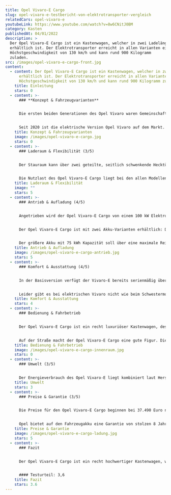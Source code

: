 ```yaml
---
title: Opel Vivaro-E Cargo
slug: opel-vivaro-e-testbericht-von-elektrotransporter-vergleich
relatedCars: opel-vivaro-e
youtubeLink: https://www.youtube.com/watch?v=8w6CNitJ0BM
category: Kasten
publishedAt: 04/01/2022
description: >
  Der Opel Vivaro-E Cargo ist ein Kastenwagen, welcher in zwei Ladelängen
  erhältlich ist. Der Elektrotransporter erreicht in allen Varianten eine
  Höchstgeschwindigkeit von 130 km/h und kann rund 900 Kilogramm
  zuladen.                        
src: /images/opel-vivaro-e-cargo-front.jpg
content:
  - content: Der Opel Vivaro-E Cargo ist ein Kastenwagen, welcher in zwei Ladelängen
      erhältlich ist. Der Elektrotransporter erreicht in allen Varianten eine
      Höchstgeschwindigkeit von 130 km/h und kann rund 900 Kilogramm zuladen.
    title: Einleitung
    stars: 0
  - content: >-
      ### **Konzept & Fahrzeugvarianten**


      Die ersten beiden Generationen des Opel Vivaro waren Gemeinschaftsprojekte mit Nissan und Renault und wurden von 2001 bis 2019 gebaut. Mit der dritten Generation änderte sich dies. Der aktuelle Vivaro ist auch in Zusammenarbeit mit Toyota und dem französischen PSA-Konzern entstanden, wodurch das Fahrzeug gleich drei Geschwister hat: den Peugeot Expert, den Toyota Proace sowie den Citroen Jumpy.


      Seit 2020 ist die elektrische Version Opel Vivaro auf dem Markt. Der Kastenwagen Vivaro-E Cargo ist elektrisch in zwei Längen erhältlich: 4,96 Meter (M) sowie 5,31 Meter (L). Außerdem hat der Kunde die Wahl zwischen zwei Akkus mit 50 kWh bzw. 75 kWh Kapazität, welche natürlich unterschiedliche Reichweiten ermöglichen. Der Opel Vivaro-E ist auch mit Doppelkabine sowie als Kombi erhältlich, mit Sitzen und Fenstern im Fond. Hier soll es aber um die Kastenwagen-Version gehen.
    title: Konzept & Fahrzeugvarianten
    image: /images/opel-vivaro-e-cargo.jpg
    stars: 0
  - content: >-
      ### Laderaum & Flexibilität (3/5)


      Der Stauraum kann über zwei geteilte, seitlich schwenkende Hecktüren oder eine nach oben schwingende Heckklappe beladen werden. Außerdem ist eine seitliche Schiebetür serienmäßig vorhanden. Der Laderaum hat beim Vivaro-E Cargo M eine Länge von rund 2,41 Meter, die Breite liegt bei maximal 1,62 Meter und die Ladung kann bis zu 1,33 Meter hoch geladen werden. So sind bis zu 5.800 Liter Ladevolumen verfügbar. Bei der großen Version ändert sich vor allem die Länge des Laderaums: als Vivaro-E Cargo L liegt diese bei 2,76 Meter. Dadurch entsteht ein Ladevolumen von maximal 6.600 Liter.


      Die Nutzlast des Opel Vivaro-E Cargo liegt bei den allen Modellen bei etwas mehr als 900 Kilogramm. Allerdings gibt es die 50 kWh-Version mit einer optionalen erhöhten Nutzlast, wodurch dann rund 200 Kilogramm mehr zugeladen werden können. Die Anhängelast ist bei allen Modellen gleich: 1.000 Kilogramm für gebremste, 750 Kilogramm für ungebremste Anhänger.
    title: Laderaum & Flexibilität
    image: ""
    stars: 5
  - content: >-
      ### Antrieb & Aufladung (4/5)


      Angetrieben wird der Opel Vivaro-E Cargo von einem 100 kW Elektromotor, der ein Drehmoment von 260 Nm bereitstellt und den Citroen in ungefähr 12 Sekunden von 0 auf 100 km/h bringt. Wie meist bei Elektrofahrzeugen erfolgt die Kraftübertragung stufenlos. Die Höchstgeschwindigkeit beträgt bei allen Versionen bei 130 km/h. 


      Der Opel Vivaro-E Cargo ist mit zwei Akku-Varianten erhältlich: Der 50 kWh-Akku ermöglicht maximale Reichweiten um die 230 Kilometer. Für eine 11 kW Wechselstrom-Wallbox gibt Opel die volle Aufladungszeit mit 4 Stunden und 45 Minuten an. Außerdem ist eine Schnellladefunktion für eine 100 kW Gleichstrom-Wallbox verfügbar, welche die Ladung von 0 auf 80% in gerade einmal 32 Minuten erledigen soll.


      Der größere Akku mit 75 kWh Kapazität soll über eine maximale Reichweite von rund 320 Kilometer liegen ermöglichen, was sehr beachtlich ist für ein Fahrzeug dieser Größe. Allerdings dürften solche Strecken nur ohne Zuladung und mit wenig Steigung zu schaffen sein. Die Ladezeiten liegen hier bei rund 7 Stunden für die Wallbox und rund 48 Minuten für die 80-prozentige Schnellaufladung.
    title: Antrieb & Aufladung
    image: /images/opel-vivaro-e-cargo-antrieb.jpg
    stars: 5
  - content: >-
      ### Komfort & Ausstattung (4/5)


      In der Basisversion verfügt der Vivaro-E bereits serienmäßig über ABS, einen Doppel-Airbag, eine praktische Berganfahrhilfe sowie ein Radio mit Bluetooth-Funktion. Optionales Zubehör beinhaltet z.B. eine Einparkhilfe mit Signalton, ein Multifunktionslenkrad sowie ein Multimedia-Radio.


      Leider gibt es bei elektrischen Vivaro nicht wie beim Schwestermodell Citroen Jumpy eine speziell für Baustellen ausgerüstete Variante mit erhöhter Bodenfreiheit und einem Motorschutz sowie einer erhöhten Nutzlast von rund 1.150 Kilogramm. Allerdings sind gegen Aufpreis Optionen wie Bodenplatte aus Holz im Laderaum und eine Trennwand erhältlich.
    title: Komfort & Ausstattung
    stars: 4
  - content: >-
      ### Bedienung & Fahrbetrieb


      Der Opel Vivaro-E Cargo ist ein recht luxuriöser Kastenwagen, dessen Fahrerkabine sehr komfortabel und hochwertig ist. Die Anzeigen sind fast alle digital und auch sonst mutet das Armaturenbrett sehr modern an. Der Transporter wirkt dadurch weniger wie ein robuster Handwerker-Kastenwagen und mehr wie ein komfortabler Kleinbus. Etwas gewöhnungsbedürftig ist der Fahrmodus-Schalter, der nur mit einem Finger bedient werden kann, wodurch die Auswahl etwas hakelig ist.


      Auf der Straße macht der Opel Vivaro-E Cargo eine gute Figur. Die 260 Nm brauchen für ihre Entfaltung nicht wie beim Verbrennermotor einen konkreten Drehzahlbereich, sondern sind direkt vorhanden. Dadurch beschleunigt der Elektrotransporter mehr als ordentlich und ist dank 100 kW Leistung auch auf Landstraßen flott unterwegs. Und auch die Autobahn ist kein Hindernis, allerdings ist das Fahrzeug bei 130 km/h abgeriegelt.
    title: Bedienung & Fahrbetrieb
    image: /images/opel-vivaro-e-cargo-innenraum.jpg
    stars: 0
  - content: >-
      ### Umwelt (3/5)


      Der Energieverbrauch des Opel Vivaro-E liegt kombiniert laut Hersteller zwischen 21,7 und 26,1 kWh auf 100 km. Bei angenommenen 30 Cent pro Kilowattstunde kosten 100 km Fahrstrecke so zwischen 6,60 und 7,80 €. Ein zusätzliches Solarmodul für mehr Reichweite wird nicht angeboten.
    title: Umwelt
    stars: 3
  - content: >-
      ### Preise & Garantie (3/5)


      Die Preise für den Opel Vivaro-E Cargo beginnen bei 37.490 Euro netto für den Vivaro-E Cargo M mit 50 kWh-Akku und Basisausstattung. Die länger Variante Cargo M liegt etwas darüber. Der Akku mit einer höheren Kapazität von 75 kWh hat eine Aufpreis von rund 5.000 Euro. Alle Batterien sind im Preis enthalten und müssen nicht dazu gemietet werden.


      Opel bietet auf den Fahrzeugakku eine Garantie von stolzen 8 Jahren bzw. 160.000 Kilometer. Für das Fahrzeug gelten wie üblich bei Citroen eine Herstellergarantie von 2 Jahren ohne Kilometerbeschränkung.
    title: Preise & Garantie
    image: /images/opel-vivaro-e-cargo-ladung.jpg
    stars: 5
  - content: >-
      ### Fazit


      Der Opel Vivaro-E Cargo ist ein recht hochwertiger Kastenwagen, welcher zudem mit einer recht hohen Reichweite punktet. Der Laderaum ist sehr geräumig und einfach beladbar und es gibt viele praktische Ausstattungsdetails für den Berufsalltag, wodurch der Vivaro-E Cargo speziell für Lieferanten und Handwerker sehr interessant sein dürfte. Allerdings ist das Fahrzeug nicht gerade günstig. Die Vivaro-Modelle mit Elektroantrieb kosten 8.000 bis 10.000 Euro netto mehr als das vergleichbare Verbrenner-Modell. Dadurch könnte das Fahrzeug für einige Interessenten schlich nicht erschwinglich sein.


      #### Testurteil: 3,6
    title: Fazit
    stars: 3.6
---
```

